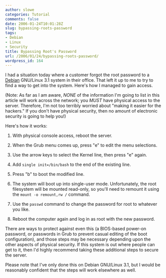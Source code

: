 ```yaml
---
author: slowe
categories: Tutorial
comments: false
date: 2006-01-24T10:01:28Z
slug: bypassing-roots-password
tags:
- Debian
- Linux
- Security
title: Bypassing Root's Password
url: /2006/01/24/bypassing-roots-password/
wordpress_id: 164
---
```


I had a situation today where a customer forgot the root password to a [Debian](http://www.debian.org/) GNU/Linux 3.1 system in their office. That left it up to me to try to find a way to get into the system. Here's how I managed to gain access. 

(Note: As far as I am aware, _NONE_ of the information I'm going to list in this article will work across the network; you _MUST_ have physical access to the server. Therefore, I'm not too terribly worried about "making it easier for the hackers." If you don't have physical security, then no amount of electronic security is going to help you!)

Here's how it works:

1. With physical console access, reboot the server.

2. When the Grub menu comes up, press "e" to edit the menu selections.

3. Use the arrow keys to select the Kernel line, then press "e" again.

4. Add `single init=/bin/bash` to the end of the existing line.

5. Press "b" to boot the modified line.

6. The system will boot up into single-user mode. Unfortunately, the root filesystem will be mounted read-only, so you'll need to remount it using the `mount -o remount,rw /` command.

7. Use the `passwd` command to change the password for root to whatever you like.

8. Reboot the computer again and log in as root with the new password.

There are ways to protect against even this (a BIOS-based power-on password, or passwords in Grub to prevent casual editing of the boot configuration), and those steps may be necessary depending upon the other aspects of physical security. If this system is out where people can get to it, then I'd highly recommend taking these additional steps to secure the server.

Please note that I've only done this on Debian GNU/Linux 3.1, but I would be reasonably confident that the steps will work elsewhere as well.
